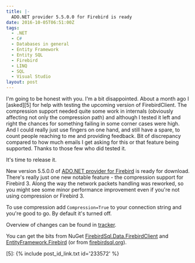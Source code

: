 ```yaml
---
title: |-
  ADO.NET provider 5.5.0.0 for Firebird is ready
date: 2016-10-05T06:51:00Z
tags:
  - .NET
  - C#
  - Databases in general
  - Entity Framework
  - Entity SQL
  - Firebird
  - LINQ
  - SQL
  - Visual Studio
layout: post
---
```

I'm going to be honest with you. I'm a bit disappointed. About a month ago I [asked][5] for help with testing the upcoming version of FirebirdClient. The compression support needed quite some work in internals (obviously affecting not only the compression path) and although I tested it left and right the chances for something failing in some corner cases were high. And I could really just use fingers on one hand, and still have a spare, to count people reaching to me and providing feedback. Bit of discrepancy compared to how much emails I get asking for this or that feature being supported. Thanks to those few who did tested it. 
  
<!-- excerpt --> 

It's time to release it.

New version 5.5.0.0 of [ADO.NET provider for Firebird][1] is ready for download. There's really just one new notable feature - the compression support for Firebird 3. Along the way the network packets handling was reworked, so you might see some minor performance improvement even if you're not using compression or Firebird 3.

To use compression add `Compression=True` to your connection string and you're good to go. By default it's turned off.

Overview of changes can be found in [tracker][4].

You can get the bits from NuGet [FirebirdSql.Data.FirebirdClient][2] and [EntityFramework.Firebird][3] (or from [firebirdsql.org][1]).

[1]: http://www.firebirdsql.org/en/net-provider/
[2]: http://www.nuget.org/packages/FirebirdSql.Data.FirebirdClient/
[3]: http://www.nuget.org/packages/EntityFramework.Firebird/
[4]: http://tracker.firebirdsql.org/secure/ReleaseNote.jspa?styleName=Text&projectId=10003&version=10783
[5]: {% include post_id_link.txt id='233572' %}
